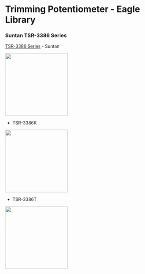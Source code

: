 Trimming Potentiometer - Eagle Library
===============

### Suntan TSR-3386 Series
[TSR-3386 Series](http://www.suntan.com.hk/Trimming-Potentiometers/TSR-3386.html) - Suntan

<img src="https://raw.githubusercontent.com/ohwada/Eagle-Library/master/docs/pot-suntan/pot_sym.png" width="200" />

- TSR-3386K
<img src="https://raw.githubusercontent.com/ohwada/Eagle-Library/master/docs/pot-suntan/3386k_pkg.png" width="200" />

- TSR-3386T
<img src="https://raw.githubusercontent.com/ohwada/Eagle-Library/master/docs/pot-suntan/3386t_pkg.png" width="200" />
